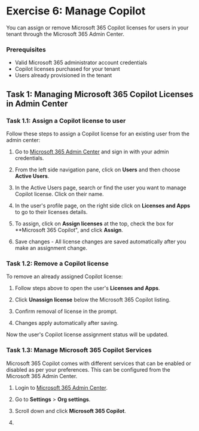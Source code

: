 # Exercise 6: Manage Copilot

You can assign or remove Microsoft 365 Copilot licenses for users in your tenant through the Microsoft 365 Admin Center.

### Prerequisites

- Valid Microsoft 365 administrator account credentials
- Copilot licenses purchased for your tenant
- Users already provisioned in the tenant


## Task 1: Managing Microsoft 365 Copilot Licenses in Admin Center

### Task 1.1: Assign a Copilot license to user

Follow these steps to assign a Copilot license for an existing user from the admin center:

1. Go to [Microsoft 365 Admin Center](admin.microsoft.com) and sign in with your admin credentials.


1. From the left side navigation pane, click on **Users** and then choose **Active Users**.


1.  In the Active Users page, search or find the user you want to manage Copilot license. Click on their name.



1. In the user's profile page, on the right side click on **Licenses and Apps** to go to their licenses details.



1. To assign, click on **Assign licenses** at the top, check the box for **Microsoft 365 Copilot", and click **Assign**.


1. Save changes - All license changes are saved automatically after you make an assignment change.

### Task 1.2: Remove a Copilot license

To remove an already assigned Copilot license:

1. Follow steps above to open the user's **Licenses and Apps**.


1. Click **Unassign license** below the Microsoft 365 Copilot listing.


1. Confirm removal of license in the prompt.


1. Changes apply automatically after saving.


Now the user's Copilot license assignment status will be updated.



### Task 1.3: Manage Microsoft 365 Copilot Services

Microsoft 365 Copilot comes with different services that can be enabled or disabled as per your preferences. This can be configured from the Microsoft 365 Admin Center.

1. Login to [Microsoft 365 Admin Center](admin.microsoft.com).


1. Go to **Settings** > **Org settings**.


1. Scroll down and click **Microsoft 365 Copilot**.


1. 